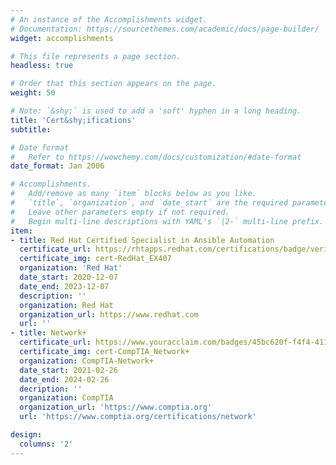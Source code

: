 ```yaml
---
# An instance of the Accomplishments widget.
# Documentation: https://sourcethemes.com/academic/docs/page-builder/
widget: accomplishments

# This file represents a page section.
headless: true

# Order that this section appears on the page.
weight: 50

# Note: `&shy;` is used to add a 'soft' hyphen in a long heading.
title: 'Cert&shy;ifications'
subtitle:

# Date format
#   Refer to https://wowchemy.com/docs/customization/#date-format
date_format: Jan 2006

# Accomplishments.
#   Add/remove as many `item` blocks below as you like.
#   `title`, `organization`, and `date_start` are the required parameters.
#   Leave other parameters empty if not required.
#   Begin multi-line descriptions with YAML's `|2-` multi-line prefix.
item:
- title: Red Hat Certified Specialist in Ansible Automation
  certificate_url: https://rhtapps.redhat.com/certifications/badge/verify/DWT2UIEGA7BJPNDYKTN5IJFQWQAEQU3CUPSQX2KSDXT6RW46LQ34UFHA6EGV4MX6OEQWWNEDUIWXWPUWTPNOZCAXTQD32BJ2PLFPHS3STVWDCMJUD3KGSZYJTPS2YGTCOKOWYMJRGQPNI2LHBGN6LLA2MI======
  certificate_img: cert-RedHat_EX407
  organization: 'Red Hat'
  date_start: 2020-12-07
  date_end: 2023-12-07
  description: ''
  organization: Red Hat
  organization_url: https://www.redhat.com
  url: ''
- title: Network+
  certificate_url: https://www.youracclaim.com/badges/45bc620f-f4f4-4115-9eec-82a6ae49bee7/public_url
  certificate_img: cert-CompTIA_Network+
  organization: CompTIA-Network+
  date_start: 2021-02-26
  date_end: 2024-02-26
  decription: ''
  organization: CompTIA
  organization_url: 'https://www.comptia.org'
  url: 'https://www.comptia.org/certifications/network'

design:
  columns: '2'
---
```

